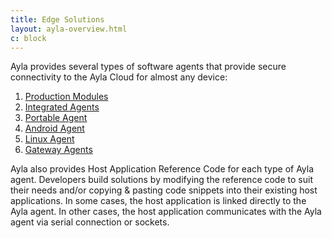 ```yaml
---
title: Edge Solutions
layout: ayla-overview.html
c: block
---
```


Ayla provides several types of software agents that provide secure connectivity to the Ayla Cloud for almost any device:

1. [Production Modules](production-modules)
1. [Integrated Agents](integrated-agents)
1. [Portable Agent](portable-agent)
1. [Android Agent](android-agent)
1. [Linux Agent](linux-agent)
1. [Gateway Agents](gateway-agents)

Ayla also provides Host Application Reference Code for each type of Ayla agent. Developers build solutions by modifying the reference code to suit their needs and/or copying & pasting code snippets into their existing host applications. In some cases, the host application is linked directly to the Ayla agent. In other cases, the host application communicates with the Ayla agent via serial connection or sockets. 